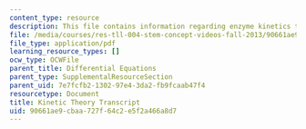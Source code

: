 ```yaml
---
content_type: resource
description: This file contains information regarding enzyme kinetics transcript.
file: /media/courses/res-tll-004-stem-concept-videos-fall-2013/90661ae9cbaa727f64c2e5f2a466a8d7_MITRES_TLL-004F13_EnzyKine.pdf
file_type: application/pdf
learning_resource_types: []
ocw_type: OCWFile
parent_title: Differential Equations
parent_type: SupplementalResourceSection
parent_uid: 7e7fcfb2-1302-97e4-3da2-fb9fcaab47f4
resourcetype: Document
title: Kinetic Theory Transcript
uid: 90661ae9-cbaa-727f-64c2-e5f2a466a8d7
---
```

